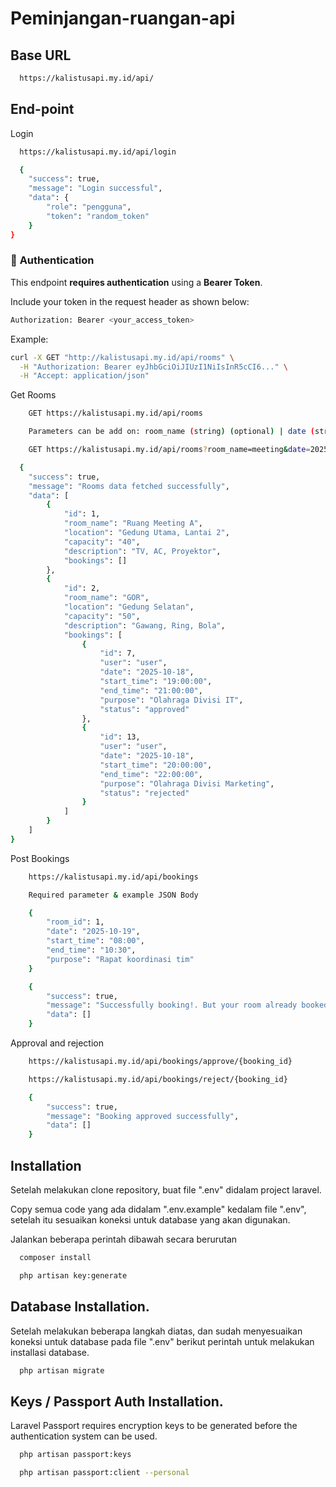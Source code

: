 # Peminjangan-ruangan-api

## Base URL
```bash
  https://kalistusapi.my.id/api/
```
## End-point
Login
```bash
  https://kalistusapi.my.id/api/login
```
```bash
  {
    "success": true,
    "message": "Login successful",
    "data": {
        "role": "pengguna",
        "token": "random_token"
    }
}
```

### 🔐 **Authentication**

This endpoint **requires authentication** using a **Bearer Token**.

Include your token in the request header as shown below:

```bash
Authorization: Bearer <your_access_token>
```

Example:
```bash
curl -X GET "http://kalistusapi.my.id/api/rooms" \
  -H "Authorization: Bearer eyJhbGciOiJIUzI1NiIsInR5cCI6..." \
  -H "Accept: application/json"
```

Get Rooms
```bash
    GET https://kalistusapi.my.id/api/rooms
```
```bash
    Parameters can be add on: room_name (string) (optional) | date (string) (optional) (format="YYYY-MM-DD")
```
```bash
    GET https://kalistusapi.my.id/api/rooms?room_name=meeting&date=2025-10-19
```
```bash
  {
    "success": true,
    "message": "Rooms data fetched successfully",
    "data": [
        {
            "id": 1,
            "room_name": "Ruang Meeting A",
            "location": "Gedung Utama, Lantai 2",
            "capacity": "40",
            "description": "TV, AC, Proyektor",
            "bookings": []
        },
        {
            "id": 2,
            "room_name": "GOR",
            "location": "Gedung Selatan",
            "capacity": "50",
            "description": "Gawang, Ring, Bola",
            "bookings": [
                {
                    "id": 7,
                    "user": "user",
                    "date": "2025-10-18",
                    "start_time": "19:00:00",
                    "end_time": "21:00:00",
                    "purpose": "Olahraga Divisi IT",
                    "status": "approved"
                },
                {
                    "id": 13,
                    "user": "user",
                    "date": "2025-10-18",
                    "start_time": "20:00:00",
                    "end_time": "22:00:00",
                    "purpose": "Olahraga Divisi Marketing",
                    "status": "rejected"
                }
            ]
        }
    ]
}
```
Post Bookings
```bash
    https://kalistusapi.my.id/api/bookings
```
```bash
    Required parameter & example JSON Body

    {
        "room_id": 1,
        "date": "2025-10-19",
        "start_time": "08:00",
        "end_time": "10:30",
        "purpose": "Rapat koordinasi tim"
    }
```
```bash
    {
        "success": true,
        "message": "Successfully booking!. But your room already booked by user from 10:00:00 to 12:00:00. Please wait until the admin approve your booking.",
        "data": []
    }
```
Approval and rejection
```bash
    https://kalistusapi.my.id/api/bookings/approve/{booking_id}

    https://kalistusapi.my.id/api/bookings/reject/{booking_id}
```

```bash
    {
        "success": true,
        "message": "Booking approved successfully",
        "data": []
    }
```


## Installation

Setelah melakukan clone repository, buat file ".env" didalam project laravel. <br>

Copy semua code yang ada didalam ".env.example" kedalam file ".env", setelah itu sesuaikan koneksi untuk database yang akan digunakan. <br>

Jalankan beberapa perintah dibawah secara berurutan
```bash
  composer install
```

```bash
  php artisan key:generate
```
## Database Installation.

Setelah melakukan beberapa langkah diatas, dan sudah menyesuaikan koneksi untuk database pada file ".env" berikut perintah untuk melakukan installasi database.
```bash
  php artisan migrate
```

## Keys / Passport Auth Installation.
Laravel Passport requires encryption keys to be generated before the authentication system can be used.
```bash
  php artisan passport:keys  
```
```bash
  php artisan passport:client --personal
```


